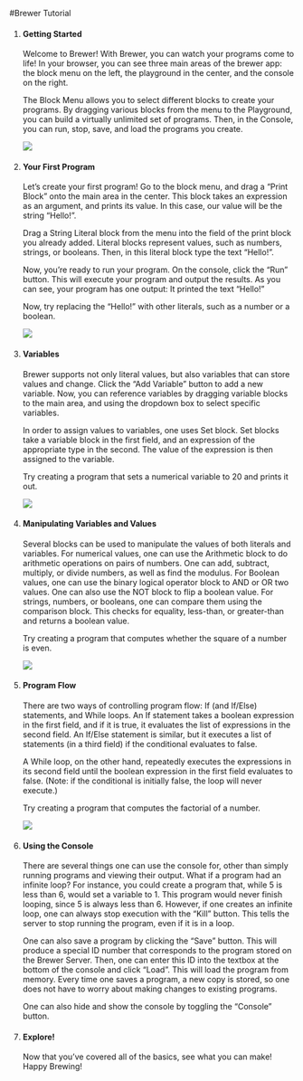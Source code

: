 #Brewer Tutorial

1. #### Getting Started

    Welcome to Brewer! With Brewer, you can watch your programs come to life! In your browser, you can see three main areas of the brewer app: the block menu on the left, the playground in the center, and the console on the right. 

    The Block Menu allows you to select different blocks to create your programs. By dragging various blocks from the menu to the Playground, you can build a virtually unlimited set of programs. Then, in the Console, you can run, stop, save, and load the programs you create. 

    ![](tutorial-images/1-overview..png)

2. #### Your First Program

    Let’s create your first program! Go to the block menu, and drag a “Print Block” onto the main area in the center. This block takes an expression as an argument, and prints its value. In this case, our value will be the string “Hello!”. 

    Drag a String Literal block from the menu into the field of the print block you already added. Literal blocks represent values, such as numbers, strings, or booleans. Then, in this literal block type the text “Hello!”. 

    Now, you’re ready to run your program. On the console, click the “Run” button. This will execute your program and output the results. As you can see, your program has one output: It printed the text “Hello!”

    Now, try replacing the “Hello!” with other literals, such as a number or a boolean.

    ![](tutorial-images/1-overview..png)

3. #### Variables

    Brewer supports not only literal values, but also variables that can store values and change. Click the “Add Variable” button to add a new variable. Now, you can reference variables by dragging variable blocks to the main area, and using the dropdown box to select specific variables. 

    In order to assign values to variables, one uses Set block. Set blocks take a variable block in the first field, and an expression of the appropriate type in the second. The value of the expression is then assigned to the variable. 

    Try creating a program that sets a numerical variable to 20 and prints it out. 

    ![](tutorial-images/1-overview..png)

4. #### Manipulating Variables and Values
    Several blocks can be used to manipulate the values of both literals and variables. For numerical values, one can use the Arithmetic block to do arithmetic operations on pairs of numbers. One can add, subtract, multiply, or divide numbers, as well as find the modulus. For Boolean values, one can use the binary logical operator block to AND or OR two values. One can also use the NOT block to flip a boolean value. For strings, numbers, or booleans, one can compare them using the comparison block. This checks for equality, less-than, or greater-than and returns a boolean value. 

    Try creating a program that computes whether the square of a number is even. 

    ![](tutorial-images/1-overview..png)

5. #### Program Flow

    There are two ways of controlling program flow: If (and If/Else) statements, and While loops. An If statement takes a boolean expression in the first field, and if it is true, it evaluates the list of expressions in the second field. An If/Else statement is similar, but it executes a list of statements (in a third field) if the conditional evaluates to false. 

    A While loop, on the other hand, repeatedly executes the expressions in its second field until the boolean expression in the first field evaluates to false. (Note: if the conditional is initially false, the loop will never execute.)

    Try creating a program that computes the factorial of a number.

    ![](tutorial-images/1-overview..png)

6. #### Using the Console

    There are several things one can use the console for, other than simply running programs and viewing their output. What if a program had an infinite loop? For instance, you could create a program that, while 5 is less than 6, would set a variable to 1. This program would never finish looping, since 5 is always less than 6. However, if one creates an infinite loop, one can always stop execution with the “Kill” button. This tells the server to stop running the program, even if it is in a loop. 

    One can also save a program by clicking the “Save” button. This will produce a special ID number that corresponds to the program stored on the Brewer Server. Then, one can enter this ID into the textbox at the bottom of the console and click “Load”. This will load the program from memory. Every time one saves a program, a new copy is stored, so one does not have to worry about making changes to existing programs.

    One can also hide and show the console by toggling the “Console” button.

7. #### Explore!

    Now that you’ve covered all of the basics, see what you can make! Happy Brewing!
